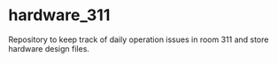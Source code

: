 # hardware_311

Repository to keep track of daily operation issues in room 311 and store hardware design files.
